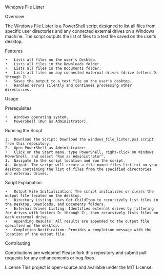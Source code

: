 Windows File Lister

Overview

The Windows File Lister is a PowerShell script designed to list all files from specific user directories and any connected external drives on a Windows machine. The script outputs the list of files to a text file saved on the user’s desktop.

Features

	•	Lists all files on the user’s Desktop.
	•	Lists all files in the Downloads folder.
	•	Lists all files in the Documents folder.
	•	Lists all files on any connected external drives (drive letters D: through Z:).
	•	Saves the output to a text file on the user’s desktop.
	•	Handles errors silently and continues processing other directories.

Usage

Prerequisites

	•	Windows operating system.
	•	PowerShell (Run as Administrator).

Running the Script

	1.	Download the Script: Download the windows_file_lister.ps1 script from this repository.
	2.	Open PowerShell as Administrator:
	•	Click on the Start menu, type PowerShell, right-click on Windows PowerShell, and select “Run as Administrator”.
	3.	Navigate to the script location and run the script.
 	4.	Output: The script will create a file named files_list.txt on your desktop containing the list of files from the specified directories and external drives.

  Script Explanation

	•	Output File Initialization: The script initializes or clears the output file located on the desktop.
	•	Directory Listing: Uses Get-ChildItem to recursively list files in the Desktop, Downloads, and Documents folders.
	•	External Drives Listing: Identifies external drives by filtering for drives with letters D: through Z:, then recursively lists files on each external drive.
	•	Appending Results: All results are appended to the output file specified on the desktop.
	•	Completion Notification: Provides a completion message with the location of the output file.

 Contributing

Contributions are welcome! Please fork this repository and submit pull requests for any enhancements or bug fixes.

License This project is open-source and available under the MIT License.

